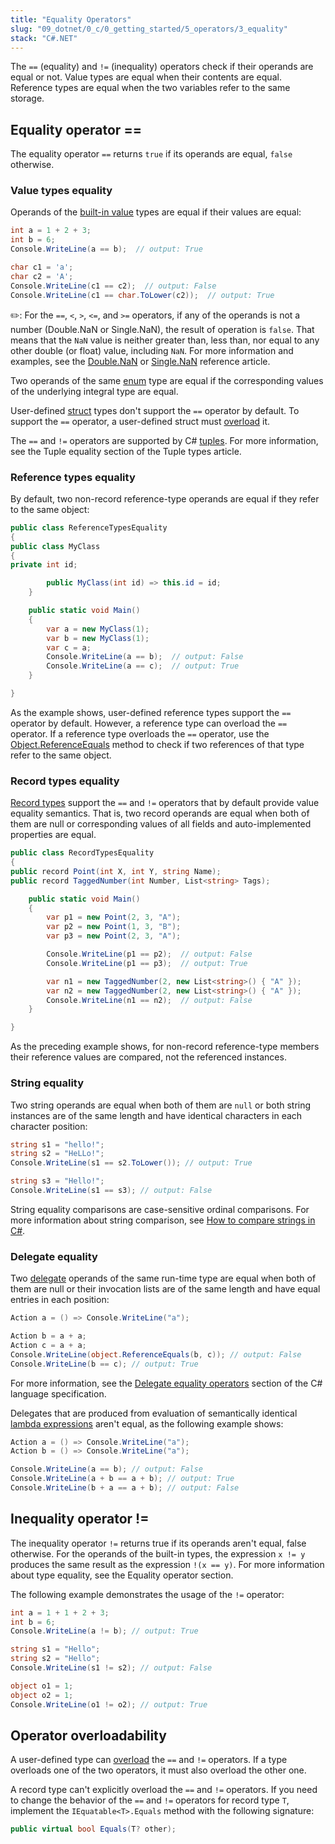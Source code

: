 ```yaml
---
title: "Equality Operators"
slug: "09_dotnet/0_c/0_getting_started/5_operators/3_equality"
stack: "C#.NET"
---
```


The `==` (equality) and `!=` (inequality) operators check if their operands are equal or not. Value types are equal when their contents are equal. Reference types are equal when the two variables refer to the same storage.

## Equality operator **==**

The equality operator `==` returns `true` if its operands are equal, `false` otherwise.

### Value types equality

Operands of the [built-in value](https://learn.microsoft.com/en-us/09_dotnet/csharp/language-reference/builtin-types/value-types#built-in-value-types) types are equal if their values are equal:

```csharp
int a = 1 + 2 + 3;
int b = 6;
Console.WriteLine(a == b);  // output: True

char c1 = 'a';
char c2 = 'A';
Console.WriteLine(c1 == c2);  // output: False
Console.WriteLine(c1 == char.ToLower(c2));  // output: True
```

✏️: For the `==`, `<`, `>`, `<=`, and `>=` operators, if any of the operands is not a number (Double.NaN or Single.NaN), the result of operation is `false`. That means that the `NaN` value is neither greater than, less than, nor equal to any other double (or float) value, including `NaN`. For more information and examples, see the [Double.NaN](https://learn.microsoft.com/en-us/09_dotnet/api/system.double.nan#system-double-nan) or [Single.NaN](https://learn.microsoft.com/en-us/09_dotnet/api/system.single.nan#system-single-nan) reference article.

Two operands of the same [enum](https://learn.microsoft.com/en-us/09_dotnet/csharp/language-reference/builtin-types/enum) type are equal if the corresponding values of the underlying integral type are equal.

User-defined [struct](https://learn.microsoft.com/en-us/09_dotnet/csharp/language-reference/builtin-types/struct) types don't support the `==` operator by default. To support the `==` operator, a user-defined struct must [overload](https://learn.microsoft.com/en-us/09_dotnet/csharp/language-reference/operators/operator-overloading) it.

The `==` and `!=` operators are supported by C# [tuples](https://learn.microsoft.com/en-us/09_dotnet/csharp/language-reference/builtin-types/value-tuples). For more information, see the Tuple equality section of the Tuple types article.

### Reference types equality
By default, two non-record reference-type operands are equal if they refer to the same object:

```csharp
public class ReferenceTypesEquality
{
public class MyClass
{
private int id;

        public MyClass(int id) => this.id = id;
    }

    public static void Main()
    {
        var a = new MyClass(1);
        var b = new MyClass(1);
        var c = a;
        Console.WriteLine(a == b);  // output: False
        Console.WriteLine(a == c);  // output: True
    }

}
```
As the example shows, user-defined reference types support the `==` operator by default. However, a reference type can overload the `==` operator. If a reference type overloads the `==` operator, use the [Object.ReferenceEquals](https://learn.microsoft.com/en-us/09_dotnet/api/system.object.referenceequals) method to check if two references of that type refer to the same object.

### Record types equality
[Record types](https://learn.microsoft.com/en-us/09_dotnet/api/system.object.referenceequals) support the `==` and `!=` operators that by default provide value equality semantics. That is, two record operands are equal when both of them are null or corresponding values of all fields and auto-implemented properties are equal.

```csharp
public class RecordTypesEquality
{
public record Point(int X, int Y, string Name);
public record TaggedNumber(int Number, List<string> Tags);

    public static void Main()
    {
        var p1 = new Point(2, 3, "A");
        var p2 = new Point(1, 3, "B");
        var p3 = new Point(2, 3, "A");

        Console.WriteLine(p1 == p2);  // output: False
        Console.WriteLine(p1 == p3);  // output: True

        var n1 = new TaggedNumber(2, new List<string>() { "A" });
        var n2 = new TaggedNumber(2, new List<string>() { "A" });
        Console.WriteLine(n1 == n2);  // output: False
    }

}
```
As the preceding example shows, for non-record reference-type members their reference values are compared, not the referenced instances.

### String equality
Two string operands are equal when both of them are `null` or both string instances are of the same length and have identical characters in each character position:

```csharp
string s1 = "hello!";
string s2 = "HeLLo!";
Console.WriteLine(s1 == s2.ToLower()); // output: True

string s3 = "Hello!";
Console.WriteLine(s1 == s3); // output: False
```

String equality comparisons are case-sensitive ordinal comparisons. For more information about string comparison, see [How to compare strings in C#](https://learn.microsoft.com/en-us/09_dotnet/csharp/how-to/compare-strings).

### Delegate equality
Two [delegate](https://learn.microsoft.com/en-us/09_dotnet/csharp/programming-guide/delegates/) operands of the same run-time type are equal when both of them are null or their invocation lists are of the same length and have equal entries in each position:

```csharp
Action a = () => Console.WriteLine("a");

Action b = a + a;
Action c = a + a;
Console.WriteLine(object.ReferenceEquals(b, c)); // output: False
Console.WriteLine(b == c); // output: True
```
For more information, see the [Delegate equality operators](https://learn.microsoft.com/en-us/09_dotnet/csharp/programming-guide/delegates/) section of the C# language specification.

Delegates that are produced from evaluation of semantically identical [lambda expressions](https://learn.microsoft.com/en-us/09_dotnet/csharp/programming-guide/delegates/) aren't equal, as the following example shows:

```csharp
Action a = () => Console.WriteLine("a");
Action b = () => Console.WriteLine("a");

Console.WriteLine(a == b); // output: False
Console.WriteLine(a + b == a + b); // output: True
Console.WriteLine(b + a == a + b); // output: False
```

## Inequality operator **!=**

The inequality operator `!=` returns true if its operands aren't equal, false otherwise. For the operands of the built-in types, the expression `x != y` produces the same result as the expression `!(x == y)`. For more information about type equality, see the Equality operator section.

The following example demonstrates the usage of the `!=` operator:

```csharp
int a = 1 + 1 + 2 + 3;
int b = 6;
Console.WriteLine(a != b); // output: True

string s1 = "Hello";
string s2 = "Hello";
Console.WriteLine(s1 != s2); // output: False

object o1 = 1;
object o2 = 1;
Console.WriteLine(o1 != o2); // output: True
```

## Operator overloadability
A user-defined type can [overload](https://learn.microsoft.com/en-us/09_dotnet/csharp/programming-guide/delegates) the `==` and `!=` operators. If a type overloads one of the two operators, it must also overload the other one.

A record type can't explicitly overload the `==` and `!=` operators. If you need to change the behavior of the `==` and `!=` operators for record type `T`, implement the `IEquatable<T>.Equals` method with the following signature:

```csharp
public virtual bool Equals(T? other);
```

